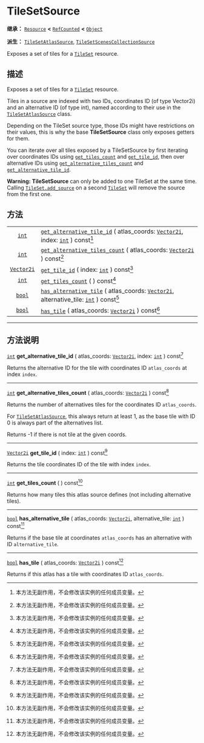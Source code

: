 <!-- ⚠ 请勿编辑本文件 ⚠ -->
<!-- 本文档使用脚本从 WeDot 引擎源码仓库生成。 -->
<!-- 生成脚本：https://github.com/WeDot-Engine/WeDot/tree/master/doc/tools/make_md.py； -->
<!-- 原文件：https://github.com/WeDot-Engine/WeDot/tree/master/doc/classes/TileSetSource.xml。 -->

<div id="_class_tilesetsource"></div>

# TileSetSource

**继承：** [`Resource`](class_resource.md) **<** [`RefCounted`](class_refcounted.md) **<** [`Object`](class_object.md)

**派生：** [`TileSetAtlasSource`](class_tilesetatlassource.md), [`TileSetScenesCollectionSource`](class_tilesetscenescollectionsource.md)

Exposes a set of tiles for a [`TileSet`](class_tileset.md) resource.

## 描述

Exposes a set of tiles for a [`TileSet`](class_tileset.md) resource.

Tiles in a source are indexed with two IDs, coordinates ID (of type Vector2i) and an alternative ID (of type int), named according to their use in the [`TileSetAtlasSource`](class_tilesetatlassource.md) class.

Depending on the TileSet source type, those IDs might have restrictions on their values, this is why the base **TileSetSource** class only exposes getters for them.

You can iterate over all tiles exposed by a TileSetSource by first iterating over coordinates IDs using [`get_tiles_count`](class_tilesetsource.md#class_tilesetsource_method_get_tiles_count) and [`get_tile_id`](class_tilesetsource.md#class_tilesetsource_method_get_tile_id), then over alternative IDs using [`get_alternative_tiles_count`](class_tilesetsource.md#class_tilesetsource_method_get_alternative_tiles_count) and [`get_alternative_tile_id`](class_tilesetsource.md#class_tilesetsource_method_get_alternative_tile_id).

 **Warning:** **TileSetSource** can only be added to one TileSet at the same time. Calling [`TileSet.add_source`](class_tileset.md#class_tileset_method_add_source) on a second [`TileSet`](class_tileset.md) will remove the source from the first one.

## 方法

|||
|:-:|:--|
| [`int`](class_int.md)           | [`get_alternative_tile_id`](class_tilesetsource.md#class_tilesetsource_method_get_alternative_tile_id) ( atlas_coords: [`Vector2i`](class_vector2i.md), index: [`int`](class_int.md) ) const[^const]      |
| [`int`](class_int.md)           | [`get_alternative_tiles_count`](class_tilesetsource.md#class_tilesetsource_method_get_alternative_tiles_count) ( atlas_coords: [`Vector2i`](class_vector2i.md) ) const[^const]                            |
| [`Vector2i`](class_vector2i.md) | [`get_tile_id`](class_tilesetsource.md#class_tilesetsource_method_get_tile_id) ( index: [`int`](class_int.md) ) const[^const]                                                                             |
| [`int`](class_int.md)           | [`get_tiles_count`](class_tilesetsource.md#class_tilesetsource_method_get_tiles_count) ( ) const[^const]                                                                                                  |
| [`bool`](class_bool.md)         | [`has_alternative_tile`](class_tilesetsource.md#class_tilesetsource_method_has_alternative_tile) ( atlas_coords: [`Vector2i`](class_vector2i.md), alternative_tile: [`int`](class_int.md) ) const[^const] |
| [`bool`](class_bool.md)         | [`has_tile`](class_tilesetsource.md#class_tilesetsource_method_has_tile) ( atlas_coords: [`Vector2i`](class_vector2i.md) ) const[^const]                                                                  |

<!-- rst-class:: classref-section-separator -->

---

## 方法说明

<div id="_class_tilesetsource_method_get_alternative_tile_id"></div>

[`int`](class_int.md) **get_alternative_tile_id** ( atlas_coords: [`Vector2i`](class_vector2i.md), index: [`int`](class_int.md) ) const[^const]<div id="class_tilesetsource_method_get_alternative_tile_id"></div>

Returns the alternative ID for the tile with coordinates ID `atlas_coords` at index `index`.

<!-- rst-class:: classref-item-separator -->

---

<div id="_class_tilesetsource_method_get_alternative_tiles_count"></div>

[`int`](class_int.md) **get_alternative_tiles_count** ( atlas_coords: [`Vector2i`](class_vector2i.md) ) const[^const]<div id="class_tilesetsource_method_get_alternative_tiles_count"></div>

Returns the number of alternatives tiles for the coordinates ID `atlas_coords`.

For [`TileSetAtlasSource`](class_tilesetatlassource.md), this always return at least 1, as the base tile with ID 0 is always part of the alternatives list.

Returns -1 if there is not tile at the given coords.

<!-- rst-class:: classref-item-separator -->

---

<div id="_class_tilesetsource_method_get_tile_id"></div>

[`Vector2i`](class_vector2i.md) **get_tile_id** ( index: [`int`](class_int.md) ) const[^const]<div id="class_tilesetsource_method_get_tile_id"></div>

Returns the tile coordinates ID of the tile with index `index`.

<!-- rst-class:: classref-item-separator -->

---

<div id="_class_tilesetsource_method_get_tiles_count"></div>

[`int`](class_int.md) **get_tiles_count** ( ) const[^const]<div id="class_tilesetsource_method_get_tiles_count"></div>

Returns how many tiles this atlas source defines (not including alternative tiles).

<!-- rst-class:: classref-item-separator -->

---

<div id="_class_tilesetsource_method_has_alternative_tile"></div>

[`bool`](class_bool.md) **has_alternative_tile** ( atlas_coords: [`Vector2i`](class_vector2i.md), alternative_tile: [`int`](class_int.md) ) const[^const]<div id="class_tilesetsource_method_has_alternative_tile"></div>

Returns if the base tile at coordinates `atlas_coords` has an alternative with ID `alternative_tile`.

<!-- rst-class:: classref-item-separator -->

---

<div id="_class_tilesetsource_method_has_tile"></div>

[`bool`](class_bool.md) **has_tile** ( atlas_coords: [`Vector2i`](class_vector2i.md) ) const[^const]<div id="class_tilesetsource_method_has_tile"></div>

Returns if this atlas has a tile with coordinates ID `atlas_coords`.

[^virtual]: 本方法通常需要用户覆盖才能生效。
[^const]: 本方法无副作用，不会修改该实例的任何成员变量。
[^vararg]: 本方法除了能接受在此处描述的参数外，还能够继续接受任意数量的参数。
[^constructor]: 本方法用于构造某个类型。
[^static]: 调用本方法无需实例，可直接使用类名进行调用。
[^operator]: 本方法描述的是使用本类型作为左操作数的有效运算符。
[^bitfield]: 这个值是由下列位标志构成位掩码的整数。
[^void]: 无返回值。

